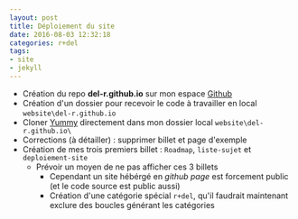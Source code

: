 ```yaml
---
layout: post
title: Déploiement du site
date: 2016-08-03 12:32:18
categories: r+del
tags: 
- site
- jekyll
---
```


 * Création du repo **del-r.github.io** sur mon espace [Github](http://github.com/del-r/del-r.github.io)
 * Création d\'un dossier pour recevoir le code à travailler en local ``website\del-r.github.io`` 
 * Cloner [Yummy](https://github.com/DONGChuan/Yummy-Jekyll/) directement dans mon dossier local ``website\del-r.github.io\``
 * Corrections (à détailler) : supprimer billet et page d\'exemple
 * Création de mes trois premiers billet : ``Roadmap``, ``liste-sujet`` et ``deploiement-site``
     - Prévoir un moyen de ne pas afficher ces 3 billets
         + Cependant un site hébérgé en *github page* est forcement public (et le code source est public aussi) 
         + Création d\'une catégorie spécial ``r+del``, qu\'il faudrait maintenant exclure des boucles générant les catégories